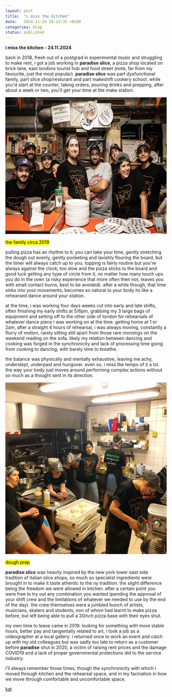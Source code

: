 ```yaml
---
layout: post
title:  "i miss the kitchen"
date:   2024-11-24 10:23:35 +0100
categories: blog
status: published
---
```


**i miss the kitchen - 24.11.2024**

back in 2018, fresh out of a postgrad in experimental music and struggling to make rent, i got a job working in **paradise slice**, a pizza shop located on brick lane, east londons tourist hub and food street (note, far from my favourite, just the most popular). **paradise slice** was part dysfunctional family, part slice shop/resturant and part makeshift cookery school. while you'd start at the counter, taking orders, pouring drinks and prepping, after about a week or two, you'll get your time at the make station. 

<p><img src="/assets/img/posts/kitchengroup.jpeg" height="427" width="640"/></p>
<mark>the family circa 2019</mark>

pulling pizza has an rhythm to it. you can take your time, gently stretching the dough out evenly, gently pocketing and lavishly flouring the board, but the timer will always catch up to you. topping is fairly routine but you're always against the clock, too slow and the pizza sticks to the board and good luck getting any type of circle from it, no matter how many touch ups you do in the oven (a risky experience that more often then not, leaves you with small contact burns, best to be avoided). after a while though, that time sinks into your movements, becomes so natural to your body its like a rehearsed dance around your station. 

at the time, i was working four days weeks cut into early and late shifts, often finishing my early shifts at 5/6pm, grabbing my 3 large bags of equipment and setting off to the other side of london for rehearsals of whatever dance piece i was working on at the time. getting home at 1 or 2am, after a straight 4 hours of rehearsal, i was always moving, constantly a flurry of motion, rarely sitting still apart from those rare mornings on the weekend reading on the sofa. likely my relation between dancing and cooking was forged in the synchronicity and lack of processing time going from cooking to dancing, with barely time to breathe.

the balance was physically and mentally exhaustive, leaving me achy, underslept, underpaid and hungover. even so, i miss the tempo of it a lot. the way your body just moves around performing complex actions without so much as a thought sent in its direction.

<p><img src="/assets/img/posts/inthekitchen.jpeg" height="536" width="536"/></p>
<mark>dough prep</mark>

**paradise slice** was heavily inspired by the new york lower east side tradition of italian slice shops, so much so specialist ingredients were brought in to make it taste athentic to the ny tradition. the slight difference being the freedom we were allowed in kitchen. after a certain point you were free to try out any combination you wanted (pending the approval of your shift crew and the limitations of whatever we needed to use by the end of the day). the crew themselves were a jumbled bunch of artists, musicians, skaters and students, non of whom had learnt to make pizza before, but left being able to pull a 20inch pizza base with their eyes shut. 

my own time to leave came in 2019. looking for something with more stable hours, better pay and tangentally related to art, i took a job as a videographer at a local gallery. i returned once to work an event and catch up with my old colleagues but was sadly too late to return as a customer before **paradise** shut in 2020, a victim of raising rent prices and the damage COVID19 and a lack of proper governmental protections did to the service industry. 

i'll always remember those times, though the synchronicity with which i moved through kitchen and the rehearsal space, and in my facination in how we move through comfortable and uncomfortable space.

[kat][kat_website]

[kat_website]: https://otherkat.com
